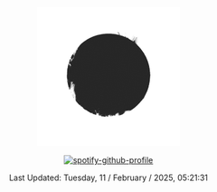 
<div align="center">
  <a rel="nofollow" href="https://github.com/n3ur0cr45h/n3ur0cr45h/blob/main/circle.gif">
    <img width="50%" src="./circle.gif">
      
[![spotify-github-profile](https://spotify-github-profile.kittinanx.com/api/view?uid=leandro_prs&cover_image=true&theme=novatorem&show_offline=true&background_color=000000&interchange=false)](https://github.com/kittinan/spotify-github-profile)



Last Updated: Tuesday, 11 / February / 2025, 05:21:31
